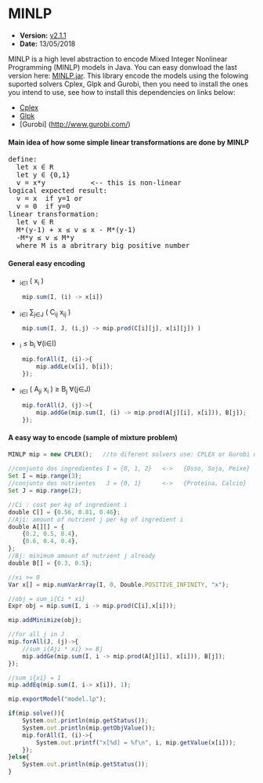 # MINLP

* **Version:** [v2.1.1](https://github.com/marcio-da-silva-arantes/MINLP/raw/master/MINLP/dist/MINLP.jar)
* **Date:** 13/05/2018

MINLP is a high level abstraction to encode Mixed Integer Nonlinear Programming (MINLP) models in Java. You can easy donwload the last version here: [MINLP.jar](https://github.com/marcio-da-silva-arantes/MINLP/raw/master/MINLP/dist/MINLP.jar).
This library encode the models using the folowing suported solvers Cplex, Glpk and Gurobi, then you need to install the ones you intend to use, see how to install this dependencies on links below:
* [Cplex](https://www.ibm.com/br-pt/marketplace/ibm-ilog-cplex) 
* [Glpk](http://ftp.gnu.org/gnu/glpk/)
* [Gurobi] (http://www.gurobi.com/)

#### Main idea of how some simple linear transformations are done by MINLP
<pre>
define:
  let x ∈ R
  let y ∈ {0,1}
  v = x*y           <-- this is non-linear
logical expected result:
  v = x  if y=1 or
  v = 0  if y=0
linear transformation:
  let v ∈ R
  M*(y-1) + x ≤ v ≤ x - M*(y-1)
  -M*y ≤ v ≤ M*y
  where M is a abritrary big positive number 
</pre>

#### General easy encoding
* <math>&sum;<sub>i&in;I</sub> ( x<sub>i</sub> )</math>
```javascript
	mip.sum(I, (i) -> x[i])
```

* <math>&sum;<sub>i&in;I</sub> &sum;<sub>j&in;J</sub> ( C<sub>ij</sub> x<sub>ij</sub> ) </math>
```javascript
	mip.sum(I, J, (i,j) -> mip.prod(C[i][j], x[i][j]) )
```

* <math> x<sub>i</sub> &le; b<sub>i</sub> 	&forall;(i&in;I)</math>
```javascript
	mip.forAll(I, (i)->{
		mip.addLe(x[i], b[i]);
	});
```

* <math>&sum;<sub>i&in;I</sub> ( A<sub>ji</sub> x<sub>i</sub> ) &ge; B<sub>j</sub>	&forall;(j&in;J)</math>
```javascript
	mip.forAll(J, (j)->{
		mip.addGe(mip.sum(I, (i) -> mip.prod(A[j][i], x[i])), B[j]);
	});
```

#### A easy way to encode (sample of mixture problem)

```javascript
MINLP mip = new CPLEX();   //to diferent solvers use: CPLEX or Gurobi or GLPK;
        
//conjunto dos ingredientes I = {0, 1, 2}   <->   {Osso, Soja, Peixe}
Set I = mip.range(3);
//conjunto dos nutrientes   J = {0, 1}      <->   {Proteina, Calcio}
Set J = mip.range(2);

//Ci : cost per kg of ingredient i
double C[] = {0.56, 0.81, 0.46};     
//Aji: amount of nutrient j per kg of ingredient i
double A[][] = {
	{0.2, 0.5, 0.4},
	{0.6, 0.4, 0.4},
};
//Bj: minimum amount of nutrient j already
double B[] = {0.3, 0.5};

//xi >= 0
Var x[] = mip.numVarArray(I, 0, Double.POSITIVE_INFINITY, "x");

//obj = sum_i{Ci * xi}
Expr obj = mip.sum(I, i -> mip.prod(C[i],x[i]));

mip.addMinimize(obj);

//for all j in J
mip.forAll(J, (j)->{
	//sum_i{Aji * xi} >= Bj
	mip.addGe(mip.sum(I, i -> mip.prod(A[j][i], x[i])), B[j]);
});

//sum_i{xi} = 1
mip.addEq(mip.sum(I, i-> x[i]), 1);

mip.exportModel("model.lp");

if(mip.solve()){
	System.out.println(mip.getStatus());
	System.out.println(mip.getObjValue());
	mip.forAll(I, (i)->{
		System.out.printf("x[%d] = %f\n", i, mip.getValue(x[i]));
	});
}else{
	System.out.println(mip.getStatus());
}
```

